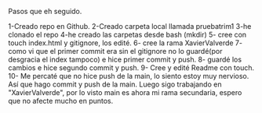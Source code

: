 Pasos que eh seguido.

1-Creado repo en Github.
2-Creado carpeta local llamada pruebatrim1
3-he clonado el repo
4-he creado las carpetas desde bash (mkdir)
5- cree con touch index.html y gitignore, los edité.
6- cree la rama XavierValverde
7- como vi que el primer commit era sin el gitignore no lo guardé(por desgracia el index tampoco) e hice primer commit y push.
8- guardé los cambios e hice segundo commit y push.
9- Cree y edité Readme con touch.
10- Me percaté que no hice push de la main, lo siento estoy muy nervioso. Así que hago commit y push de la main. Luego sigo trabajando en "XavierValverde", por lo visto main es ahora mi rama secundaria, espero que no afecte mucho en puntos.